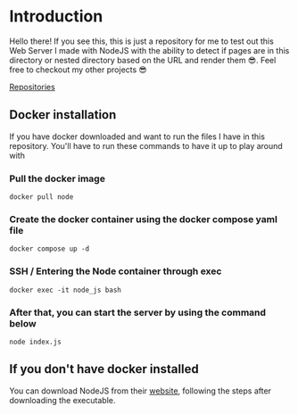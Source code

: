 # Introduction
Hello there! If you see this, this is just a repository for me to test out this Web Server I made with NodeJS with the ability to detect if pages are in this directory or nested directory based on the URL and render them 😎. Feel free to checkout my other projects 😎

[Repositories](https://github.com/DeonteHorton?tab=repositories)

## Docker installation
If you have docker downloaded and want to run the files I have in this repository. You'll have to run these commands to have it up to play around with

### Pull the docker image

`docker pull node`

### Create the docker container using the docker compose yaml file

`docker compose up -d`

### SSH / Entering the Node container through exec

`docker exec -it node_js bash`

### After that, you can start the server by using the command below

`node index.js`

## If you don't have docker installed
You can download NodeJS from their [website](https://nodejs.org/en), following the steps after downloading the executable.